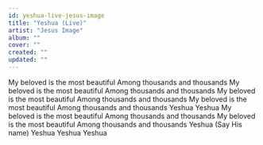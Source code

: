 ```yaml
---
id: yeshua-live-jesus-image
title: "Yeshua (Live)"
artist: "Jesus Image"
album: ""
cover: ""
created: ""
updated: ""
---
```


My beloved is the most beautiful
Among thousands and thousands
My beloved is the most beautiful
Among thousands and thousands
My beloved is the most beautiful
Among thousands and thousands
My beloved is the most beautiful
Among thousands and thousands
Yeshua
Yeshua
My beloved is the most beautiful
Among thousands and thousands
My beloved is the most beautiful
Among thousands and thousands
Yeshua (Say His name)
Yeshua
Yeshua
Yeshua